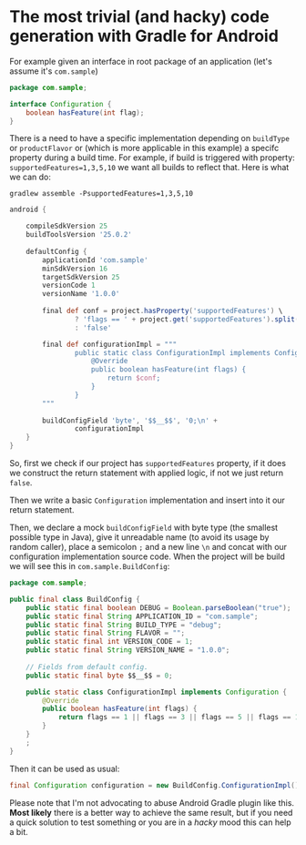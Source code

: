 # The most trivial (and hacky) code generation with Gradle for Android

For example given an interface in root package of an application (let's assume it's `com.sample`)
```java
package com.sample;

interface Configuration {
    boolean hasFeature(int flag);
}
```

There is a need to have a specific implementation depending on `buildType` or `productFlavor` or (which is more applicable in this example) a specifc property during a build time. For example, if build is triggered with property: `supportedFeatures=1,3,5,10` we want all builds to reflect that. Here is what we can do:

`gradlew assemble -PsupportedFeatures=1,3,5,10`

```groovy
android {

    compileSdkVersion 25
    buildToolsVersion '25.0.2'
    
    defaultConfig {
        applicationId 'com.sample'
        minSdkVersion 16
        targetSdkVersion 25
        versionCode 1
        versionName '1.0.0'
        
        final def conf = project.hasProperty('supportedFeatures') \
                ? 'flags == ' + project.get('supportedFeatures').split(',').join(' || flags == ') \
                : 'false'

        final def configurationImpl = """
                public static class ConfigurationImpl implements Configuration {
                    @Override
                    public boolean hasFeature(int flags) {
                        return $conf;
                    }
                }
        """
        
        buildConfigField 'byte', '$$__$$', '0;\n' +
                configurationImpl
    }
}
```

So, first we check if our project has `supportedFeatures` property, if it does we construct the return statement with applied logic, if not we just return `false`.

Then we write a basic `Configuration` implementation and insert into it our return statement.

Then, we declare a mock `buildConfigField` with byte type (the smallest possible type in Java), give it unreadable name (to avoid its usage by random caller), place a semicolon `;` and a new line `\n` and concat with our configuration implementation source code. When the project will be build we will see this in `com.sample.BuildConfig`:

```java
package com.sample;

public final class BuildConfig {
    public static final boolean DEBUG = Boolean.parseBoolean("true");
    public static final String APPLICATION_ID = "com.sample";
    public static final String BUILD_TYPE = "debug";
    public static final String FLAVOR = "";
    public static final int VERSION_CODE = 1;
    public static final String VERSION_NAME = "1.0.0";
    
    // Fields from default config.
    public static final byte $$__$$ = 0;

    public static class ConfigurationImpl implements Configuration {
        @Override
        public boolean hasFeature(int flags) {
            return flags == 1 || flags == 3 || flags == 5 || flags == 10;
        }
    }
    ;
}
```

Then it can be used as usual:
```java
final Configuration configuration = new BuildConfig.ConfigurationImpl();
```

Please note that I'm not advocating to abuse Android Gradle plugin like this. **Most likely** there is a better way to achieve the same result, but if you need a quick solution to test something or you are in a *hacky* mood this can help a bit.
